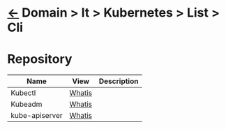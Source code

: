 # [&larr;][Back_Readme] Domain > It > Kubernetes > List > Cli


# Repository

|Name|View|Description|
|-|-|-|
|Kubectl|[Whatis][Kubectl_Whatis]
|Kubeadm|[Whatis][Kubeadm_Whatis]
|kube-apiserver|[Whatis][kubeapiserver_Whatis]
<br>

[//]: #(Reference)
[Back_Readme]:           ./readme.md         "Home"

[Kubectl_Whatis]:       ../whatis/kubectl_whatis
[Kubeadm_Whatis]:       ../whatis/kubeadm_whatis
[Kubeapiserver_Whatis]: ../whatis/kubeapiserver_whatis
